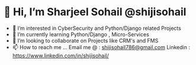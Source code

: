 # 👋 Hi, I’m Sharjeel Sohail @shijisohail
- 👀 I’m interested in CyberSecurity and Python/Django related Projects
- 🌱 I’m currently learning Python/Django , Micro-Services 
- 💞️ I’m looking to collaborate on Projects like CRM's and FMS
- 📫 How to reach me ...
  Email me @ : shijisohail786@gmail.com
  Linkedin : https://www.linkedin.com/in/shijisohail/

